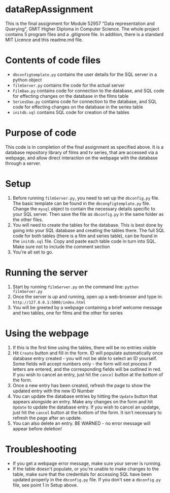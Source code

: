 # dataRepAssignment
This is the final assignment for Module 52957 "Data representation and Querying", GMIT Higher Diploma in Computer Science. The whole project contains 5 program files and a .gitignore file. In addition, there is a standard MIT Licence and this readme.md file.

# Contents of code files
- `dbconfigtemplate.py` contains the user details for the SQL server in a python object
- `filmServer.py` contains the code for the actual server
- `FilmDao.py` contains code for connection to the database, and SQL code for effecting changes on the database in the films table
- `SeriesDao.py` contains code for connection to the database, and SQL code for effecting changes on the database in the series table
- `initdb.sql` contains SQL code for creation of the tables

# Purpose of code
This code is in completion of the final assignment as specified above. It is a database repository library of films and tv series, that are accessed via a webpage, and allow direct interaction on the webpage with the database through a server.

# Setup
1. Before running `filmServer.py`, you need to set up the `dbconfig.py` file. The basic template can be found in the `dbcongfigtemplate.py` file. Change the `mysql` object to contain the necessary details specific to your SQL server. Then save the file as `dbconfig.py` in the same folder as the other files.
2. You will need to create the tables for the database. This is best done by going into your SQL database and creating the tables there. The full SQL code for both tables (there is a film and series table), can be found in the `initdb.sql` file. Copy and paste each table code in turn into SQL. Make sure not to include the comment section
3. You're all set to go.

# Running the server
1. Start by running `filmServer.py` on the command line: `python filmServer.py`
2. Once the server is up and running, open up a web-browser and type in: `http://127.0.0.1:5000/index.html`
3. You will be greeted by a webpage containing a brief welcome message and two tables, one for films and the other for series

# Using the webpage
1. If this is the first time using the tables, there will be no entries visible
2. Hit `Create` button and fill in the form. ID will populate automatically once database entry created - you will not be able to select an ID yourself. Some fields will accept numbers only - the form will not process if letters are entered, and the corresponding fields will be outlined in red. If you wish to cancel an entry, just hit the `cancel` button at the bottom of the form.
3. Once a new entry has been created, refresh the page to show the updated entry with the new ID Number
4. You can update the database entries by hitting the `Update` button that appears alongside an entry. Make any changes on the form and hit `Update` to update the database entry. If you wish to cancel an updatge, just hit the `cancel` button at the bottom of the form. It isn't necessary to refresh the page after an update.
5. You can also delete an entry. BE WARNED - no error message will appear before deletion!

# Troubleshooting
- If you get a webpage error message, make sure your server is running. 
- If the table doesn't populate, or you're unable to make changes to the table, make sure that the credentials for accessing SQL have been updated properly in the `dbconfig.py` file. If you don't see a `dbconfig.py` file, see point 1 in Setup above.
